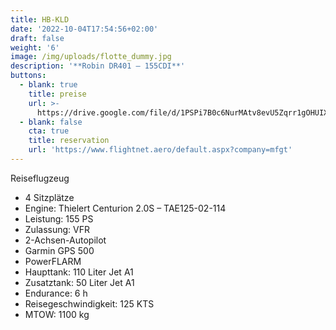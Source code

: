 ```yaml
---
title: HB-KLD
date: '2022-10-04T17:54:56+02:00'
draft: false
weight: '6'
image: /img/uploads/flotte_dummy.jpg
description: '**Robin DR401 – 155CDI**'
buttons:
  - blank: true
    title: preise
    url: >-
      https://drive.google.com/file/d/1PSPi7B0c6NurMAtv8evU5Zqrr1gOHUIX/view?usp=sharing
  - blank: false
    cta: true
    title: reservation
    url: 'https://www.flightnet.aero/default.aspx?company=mfgt'
---
```

Reiseflugzeug

* 4 Sitzplätze
* Engine: Thielert Centurion 2.0S – TAE125-02-114
* Leistung: 155 PS
* Zulassung: VFR
* 2-Achsen-Autopilot
* Garmin GPS 500
* PowerFLARM
* Haupttank: 110 Liter Jet A1
* Zusatztank: 50 Liter Jet A1
* Endurance: 6 h
* Reisegeschwindigkeit: 125 KTS
* MTOW: 1100 kg
